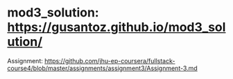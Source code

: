 # mod3_solution: https://gusantoz.github.io/mod3_solution/

Assignment: https://github.com/jhu-ep-coursera/fullstack-course4/blob/master/assignments/assignment3/Assignment-3.md
